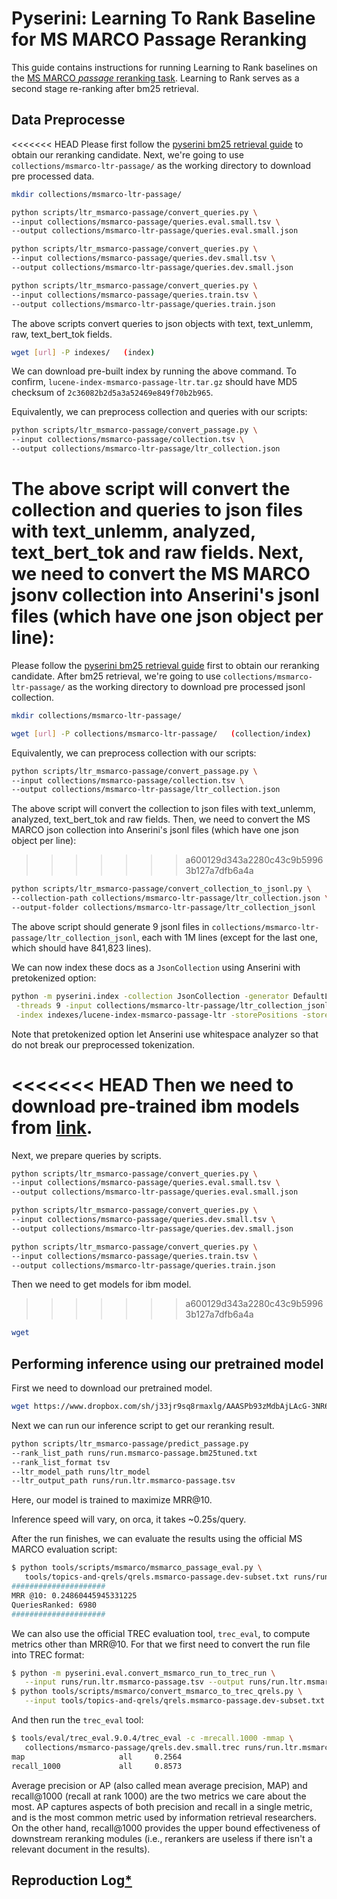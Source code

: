 # Pyserini: Learning To Rank Baseline for MS MARCO Passage Reranking

This guide contains instructions for running Learning to Rank baselines on the [MS MARCO *passage* reranking task](https://microsoft.github.io/msmarco/).
Learning to Rank serves as a second stage re-ranking after bm25 retrieval.

## Data Preprocesse
<<<<<<< HEAD
Please first follow the [pyserini bm25 retrieval guide](https://github.com/castorini/pyserini/docs/experiments-msmarco-passage.md) to obtain our reranking candidate.
Next, we're going to use `collections/msmarco-ltr-passage/` as the working directory to download pre processed data.

```bash
mkdir collections/msmarco-ltr-passage/

python scripts/ltr_msmarco-passage/convert_queries.py \
--input collections/msmarco-passage/queries.eval.small.tsv \
--output collections/msmarco-ltr-passage/queries.eval.small.json 

python scripts/ltr_msmarco-passage/convert_queries.py \
--input collections/msmarco-passage/queries.dev.small.tsv \
--output collections/msmarco-ltr-passage/queries.dev.small.json

python scripts/ltr_msmarco-passage/convert_queries.py \
--input collections/msmarco-passage/queries.train.tsv \
--output collections/msmarco-ltr-passage/queries.train.json

```
The above scripts convert queries to json objects with text, text_unlemm, raw, text_bert_tok fields.


```bash
wget [url] -P indexes/   (index)
```
We can download pre-built index by running the above command.
To confirm, `lucene-index-msmarco-passage-ltr.tar.gz` should have MD5 checksum of `2c36082b2d5a3a52469e849f70b2b965`.

Equivalently, we can preprocess collection and queries with our scripts:

```bash
python scripts/ltr_msmarco-passage/convert_passage.py \
--input collections/msmarco-passage/collection.tsv \
--output collections/msmarco-ltr-passage/ltr_collection.json 

```

The above script will convert the collection and queries to json files with text_unlemm, analyzed, text_bert_tok and raw fields.
Next, we need to convert the MS MARCO jsonv collection into Anserini's jsonl files (which have one json object per line):
=======
Please follow the [pyserini bm25 retrieval guide](https://github.com/castorini/pyserini/docs/experiments-msmarco-passage.md) first to obtain our reranking candidate.
After bm25 retrieval, we're going to use `collections/msmarco-ltr-passage/` as the working directory to download pre processed jsonl collection.
```bash
mkdir collections/msmarco-ltr-passage/

wget [url] -P collections/msmarco-ltr-passage/   (collection/index)
```

Equivalently, we can preprocess collection with our scripts:
```bash
python scripts/ltr_msmarco-passage/convert_passage.py \
--input collections/msmarco-passage/collection.tsv \
--output collections/msmarco-ltr-passage/ltr_collection.json 
```
The above script will convert the collection to json files with text_unlemm, analyzed, text_bert_tok and raw fields.
Then, we need to convert the MS MARCO json collection into Anserini's jsonl files (which have one json object per line):
>>>>>>> a600129d343a2280c43c9b59963b127a7dfb6a4a

```bash
python scripts/ltr_msmarco-passage/convert_collection_to_jsonl.py \
--collection-path collections/msmarco-ltr-passage/ltr_collection.json \
--output-folder collections/msmarco-ltr-passage/ltr_collection_jsonl 
```
The above script should generate 9 jsonl files in `collections/msmarco-ltr-passage/ltr_collection_jsonl`, each with 1M lines (except for the last one, which should have 841,823 lines).

We can now index these docs as a `JsonCollection` using Anserini with pretokenized option:

```bash
python -m pyserini.index -collection JsonCollection -generator DefaultLuceneDocumentGenerator \
 -threads 9 -input collections/msmarco-ltr-passage/ltr_collection_jsonl  \
 -index indexes/lucene-index-msmarco-passage-ltr -storePositions -storeDocvectors -storeRaw -pretokenized
```

Note that pretokenized option let Anserini use whitespace analyzer so that do not break our preprocessed tokenization.

<<<<<<< HEAD
Then we need to download pre-trained ibm models from [link](https://drive.google.com/file/d/1p2H-tjdMe69oIJXX0xEIpLLNbHrkO4Xy/view?usp=sharing).
=======
Next, we prepare queries by scripts.
```bash
python scripts/ltr_msmarco-passage/convert_queries.py \
--input collections/msmarco-passage/queries.eval.small.tsv \
--output collections/msmarco-ltr-passage/queries.eval.small.json 

python scripts/ltr_msmarco-passage/convert_queries.py \
--input collections/msmarco-passage/queries.dev.small.tsv \
--output collections/msmarco-ltr-passage/queries.dev.small.json

python scripts/ltr_msmarco-passage/convert_queries.py \
--input collections/msmarco-passage/queries.train.tsv \
--output collections/msmarco-ltr-passage/queries.train.json
```

Then we need to get models for ibm model.
>>>>>>> a600129d343a2280c43c9b59963b127a7dfb6a4a
```bash
wget 
```
## Performing inference using our pretrained model
First we need to download our pretrained model.

```bash
wget https://www.dropbox.com/sh/j33jr9sq8rmaxlg/AAASPb93zMdbAjLAcG-3NR6Oa?dl=0 -P runs
```
Next we can run our inference script to get our reranking result.

```bash
python scripts/ltr_msmarco-passage/predict_passage.py 
--rank_list_path runs/run.msmarco-passage.bm25tuned.txt
--rank_list_format tsv
--ltr_model_path runs/ltr_model
--ltr_output_path runs/run.ltr.msmarco-passage.tsv
```

Here, our model is trained to maximize MRR@10.

Inference speed will vary, on orca, it takes ~0.25s/query.

After the run finishes, we can evaluate the results using the official MS MARCO evaluation script:


```bash
$ python tools/scripts/msmarco/msmarco_passage_eval.py \
   tools/topics-and-qrels/qrels.msmarco-passage.dev-subset.txt runs/run.ltr.msmarco-passage.tsv
#####################
MRR @10: 0.24860445945331225
QueriesRanked: 6980
#####################
```

We can also use the official TREC evaluation tool, `trec_eval`, to compute metrics other than MRR@10.
For that we first need to convert the run file into TREC format:

```bash
$ python -m pyserini.eval.convert_msmarco_run_to_trec_run \
   --input runs/run.ltr.msmarco-passage.tsv --output runs/run.ltr.msmarco-passage.trec
$ python tools/scripts/msmarco/convert_msmarco_to_trec_qrels.py \
   --input tools/topics-and-qrels/qrels.msmarco-passage.dev-subset.txt --output collections/msmarco-passage/qrels.dev.small.trec
```

And then run the `trec_eval` tool:

```bash
$ tools/eval/trec_eval.9.0.4/trec_eval -c -mrecall.1000 -mmap \
   collections/msmarco-passage/qrels.dev.small.trec runs/run.ltr.msmarco-passage.trec
map                     all     0.2564
recall_1000             all     0.8573         	
```

Average precision or AP (also called mean average precision, MAP) and recall@1000 (recall at rank 1000) are the two metrics we care about the most.
AP captures aspects of both precision and recall in a single metric, and is the most common metric used by information retrieval researchers.
On the other hand, recall@1000 provides the upper bound effectiveness of downstream reranking modules (i.e., rerankers are useless if there isn't a relevant document in the results).

## Reproduction Log[*](reproducibility.md)